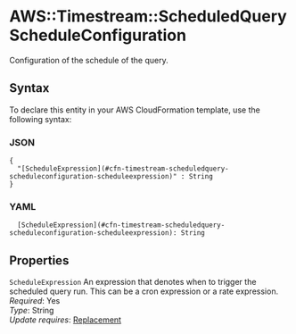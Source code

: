 # AWS::Timestream::ScheduledQuery ScheduleConfiguration<a name="aws-properties-timestream-scheduledquery-scheduleconfiguration"></a>

Configuration of the schedule of the query\.

## Syntax<a name="aws-properties-timestream-scheduledquery-scheduleconfiguration-syntax"></a>

To declare this entity in your AWS CloudFormation template, use the following syntax:

### JSON<a name="aws-properties-timestream-scheduledquery-scheduleconfiguration-syntax.json"></a>

```
{
  "[ScheduleExpression](#cfn-timestream-scheduledquery-scheduleconfiguration-scheduleexpression)" : String
}
```

### YAML<a name="aws-properties-timestream-scheduledquery-scheduleconfiguration-syntax.yaml"></a>

```
  [ScheduleExpression](#cfn-timestream-scheduledquery-scheduleconfiguration-scheduleexpression): String
```

## Properties<a name="aws-properties-timestream-scheduledquery-scheduleconfiguration-properties"></a>

`ScheduleExpression`  <a name="cfn-timestream-scheduledquery-scheduleconfiguration-scheduleexpression"></a>
An expression that denotes when to trigger the scheduled query run\. This can be a cron expression or a rate expression\.   
*Required*: Yes  
*Type*: String  
*Update requires*: [Replacement](https://docs.aws.amazon.com/AWSCloudFormation/latest/UserGuide/using-cfn-updating-stacks-update-behaviors.html#update-replacement)